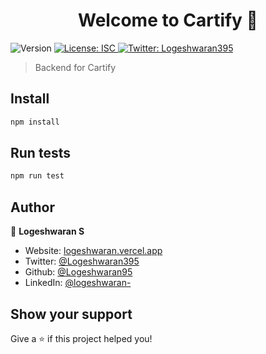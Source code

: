 <h1 align="center">Welcome to Cartify 👋</h1>
<p>
  <img alt="Version" src="https://img.shields.io/badge/version-1.0.0-blue.svg?cacheSeconds=2592000" />
  <a href="#" target="_blank">
    <img alt="License: ISC" src="https://img.shields.io/badge/License-ISC-yellow.svg" />
  </a>
  <a href="https://twitter.com/Logeshwaran395" target="_blank">
    <img alt="Twitter: Logeshwaran395" src="https://img.shields.io/twitter/follow/Logeshwaran395.svg?style=social" />
  </a>
</p>

> Backend for Cartify

## Install

```sh
npm install
```

## Run tests

```sh
npm run test
```

## Author

👤 **Logeshwaran S**

* Website: [logeshwaran.vercel.app](https://logeshwaran.vercel.app/)
* Twitter: [@Logeshwaran395](https://twitter.com/Logeshwaran395)
* Github: [@Logeshwaran95](https://github.com/Logeshwaran95)
* LinkedIn: [@logeshwaran-](https://linkedin.com/in/logeshwaran-)

## Show your support

Give a ⭐️ if this project helped you!
